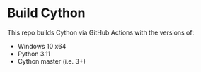 # Build Cython

This repo builds Cython via GitHub Actions with the versions of:

* Windows 10 x64
* Python 3.11
* Cython master (i.e. 3+)
